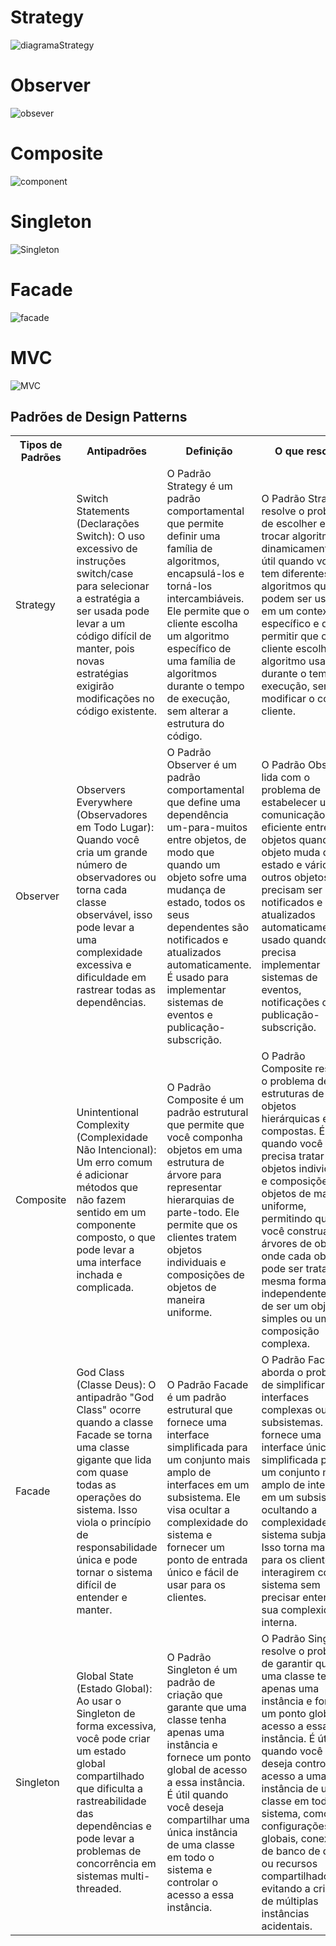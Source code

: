 # Strategy
![diagramaStrategy](https://github.com/VictorGuui/Bertoti/assets/101465349/38372c47-bf8e-4f50-9873-02413e69f6a4)

# Observer
![obsever](https://github.com/VictorGuui/Bertoti/assets/101465349/27d9a84c-aec4-4a7b-adb3-2d04f0db4f76)

# Composite
![component](https://github.com/VictorGuui/Bertoti/assets/101465349/a1a21cf4-b7e3-4d82-a3d9-f9d165911d0c)

# Singleton
![Singleton](https://github.com/VictorGuui/Bertoti/assets/101465349/7b210428-8188-4264-aa96-9f59028cf49d)

# Facade 
![facade](https://github.com/VictorGuui/Bertoti/assets/101465349/ffc1e985-0ec3-4201-8d87-1602594f686c)

# MVC
![MVC](https://github.com/VictorGuui/Bertoti/assets/101465349/dd377d17-1888-4758-ab71-96853bf22376)





<h2>Padrões de Design Patterns</h2>

<table>
    <tr>
        <th>Tipos de Padrões</th>
        <th>Antipadrões</th>
        <th>Definição</th>
        <th>O que resolve</th>
        <th>Funcionalidades em Java</th>
    </tr>
    <tr>
        <td>Strategy</td>
        <td>Switch Statements (Declarações Switch): O uso excessivo de instruções switch/case para selecionar a estratégia a ser usada pode levar a um código difícil de manter, pois novas estratégias exigirão modificações no código existente.</td>
        <td>O Padrão Strategy é um padrão comportamental que permite definir uma família de algoritmos, encapsulá-los e torná-los intercambiáveis. Ele permite que o cliente escolha um algoritmo específico de uma família de algoritmos durante o tempo de execução, sem alterar a estrutura do código.</td>
        <td>O Padrão Strategy resolve o problema de escolher e trocar algoritmos dinamicamente. É útil quando você tem diferentes algoritmos que podem ser usados em um contexto específico e deseja permitir que o cliente escolha qual algoritmo usar durante o tempo de execução, sem modificar o código cliente.</td>
        <td>Java Comparable/Comparator: A interface java.lang.Comparable e a interface java.util.Comparator são usadas para implementar o Padrão Strategy em Java. Elas permitem que você defina estratégias de comparação personalizadas para objetos, permitindo que os objetos sejam classificados de maneira flexível.</td>
    </tr>
    <tr>
        <td>Observer</td>
        <td>Observers Everywhere (Observadores em Todo Lugar): Quando você cria um grande número de observadores ou torna cada classe observável, isso pode levar a uma complexidade excessiva e dificuldade em rastrear todas as dependências.</td>
        <td>O Padrão Observer é um padrão comportamental que define uma dependência um-para-muitos entre objetos, de modo que quando um objeto sofre uma mudança de estado, todos os seus dependentes são notificados e atualizados automaticamente. É usado para implementar sistemas de eventos e publicação-subscrição.</td>
        <td>O Padrão Observer lida com o problema de estabelecer uma comunicação eficiente entre objetos quando um objeto muda de estado e vários outros objetos precisam ser notificados e atualizados automaticamente. É usado quando você precisa implementar sistemas de eventos, notificações ou publicação-subscrição.</td>
        <td>Event Handling (Manipulação de Eventos): A API de manipulação de eventos em Java, como o uso de listeners e a classe java.util.Observable, implementa o Padrão Observer. Componentes gráficos como botões e caixas de seleção podem ser observados por ouvintes que respondem a eventos, como cliques ou alterações de estado.</td>
    </tr>
    <tr>
        <td>Composite</td>
        <td>Unintentional Complexity (Complexidade Não Intencional): Um erro comum é adicionar métodos que não fazem sentido em um componente composto, o que pode levar a uma interface inchada e complicada.</td>
        <td>O Padrão Composite é um padrão estrutural que permite que você componha objetos em uma estrutura de árvore para representar hierarquias de parte-todo. Ele permite que os clientes tratem objetos individuais e composições de objetos de maneira uniforme.</td>
        <td>O Padrão Composite resolve o problema de criar estruturas de objetos hierárquicas e compostas. É útil quando você precisa tratar objetos individuais e composições de objetos de maneira uniforme, permitindo que você construa árvores de objetos onde cada objeto pode ser tratado da mesma forma, independentemente de ser um objeto simples ou uma composição complexa.</td>
        <td>Swing GUI Components (Componentes GUI Swing): A biblioteca Swing em Java usa o Padrão Composite para criar interfaces gráficas de usuário. Os componentes Swing, como painéis, botões e caixas de seleção, são organizados em uma hierarquia de composição, onde um contêiner pode conter outros componentes.</td>
    </tr>
    <tr>
        <td>Facade</td>
        <td>God Class (Classe Deus): O antipadrão "God Class" ocorre quando a classe Facade se torna uma classe gigante que lida com quase todas as operações do sistema. Isso viola o princípio de responsabilidade única e pode tornar o sistema difícil de entender e manter.</td>
        <td>O Padrão Facade é um padrão estrutural que fornece uma interface simplificada para um conjunto mais amplo de interfaces em um subsistema. Ele visa ocultar a complexidade do sistema e fornecer um ponto de entrada único e fácil de usar para os clientes.</td>
        <td>O Padrão Facade aborda o problema de simplificar interfaces complexas ou subsistemas. Ele fornece uma interface única e simplificada para um conjunto mais amplo de interfaces em um subsistema, ocultando a complexidade do sistema subjacente. Isso torna mais fácil para os clientes interagirem com o sistema sem precisar entender sua complexidade interna.</td>
        <td>Java Database Connectivity (JDBC): A API JDBC em Java fornece uma fachada para interagir com bancos de dados. Em vez de lidar diretamente com detalhes de conexão e gerenciamento de consultas, você pode usar métodos simplificados da API JDBC para executar operações de banco de dados.</td>
    </tr>
    <tr>
        <td>Singleton</td>
        <td>Global State (Estado Global): Ao usar o Singleton de forma excessiva, você pode criar um estado global compartilhado que dificulta a rastreabilidade das dependências e pode levar a problemas de concorrência em sistemas multi-threaded.</td>
        <td>O Padrão Singleton é um padrão de criação que garante que uma classe tenha apenas uma instância e fornece um ponto global de acesso a essa instância. É útil quando você deseja compartilhar uma única instância de uma classe em todo o sistema e controlar o acesso a essa instância.</td>
        <td>O Padrão Singleton resolve o problema de garantir que uma classe tenha apenas uma instância e fornece um ponto global de acesso a essa instância. É útil quando você deseja controlar o acesso a uma única instância de uma classe em todo o sistema, como configurações globais, conexões de banco de dados ou recursos compartilhados, evitando a criação de múltiplas instâncias acidentais.</td>
        <td>Runtime Environment (Ambiente de Execução): O ambiente de execução Java (JVM) é uma implementação do Padrão Singleton. Garante que apenas uma instância da máquina virtual Java seja criada em um processo. Além disso, a classe java.lang.Runtime é uma fachada singleton que fornece acesso ao ambiente de execução em tempo de execução, permitindo operações como coleta de lixo e execução de comandos do sistema.</td>
    </tr>
</table>

</body>
</html>
